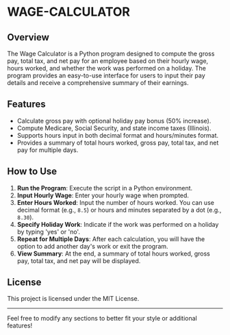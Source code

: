 # WAGE-CALCULATOR

## Overview

The Wage Calculator is a Python program designed to compute the gross pay, total tax, and net pay for an employee based on their hourly wage, hours worked, and whether the work was performed on a holiday. The program provides an easy-to-use interface for users to input their pay details and receive a comprehensive summary of their earnings.

## Features

- Calculate gross pay with optional holiday pay bonus (50% increase).
- Compute Medicare, Social Security, and state income taxes (Illinois).
- Supports hours input in both decimal format and hours/minutes format.
- Provides a summary of total hours worked, gross pay, total tax, and net pay for multiple days.

## How to Use

1. **Run the Program**: Execute the script in a Python environment.
2. **Input Hourly Wage**: Enter your hourly wage when prompted.
3. **Enter Hours Worked**: Input the number of hours worked. You can use decimal format (e.g., `8.5`) or hours and minutes separated by a dot (e.g., `8.30`).
4. **Specify Holiday Work**: Indicate if the work was performed on a holiday by typing 'yes' or 'no'.
5. **Repeat for Multiple Days**: After each calculation, you will have the option to add another day's work or exit the program.
6. **View Summary**: At the end, a summary of total hours worked, gross pay, total tax, and net pay will be displayed.


## License

This project is licensed under the MIT License.

---

Feel free to modify any sections to better fit your style or additional features!

